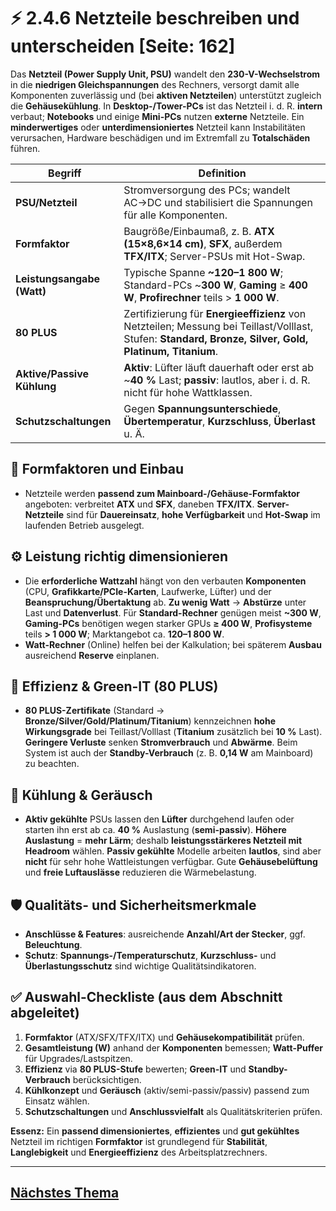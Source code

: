 # ⚡ 2.4.6 Netzteile beschreiben und unterscheiden [Seite: 162]

Das **Netzteil (Power Supply Unit, PSU)** wandelt den **230-V-Wechselstrom** in die **niedrigen Gleichspannungen** des Rechners, versorgt damit alle Komponenten zuverlässig und (bei **aktiven Netzteilen**) unterstützt zugleich die **Gehäusekühlung**. In **Desktop-/Tower-PCs** ist das Netzteil i. d. R. **intern** verbaut; **Notebooks** und einige **Mini-PCs** nutzen **externe** Netzteile. Ein **minderwertiges** oder **unterdimensioniertes** Netzteil kann Instabilitäten verursachen, Hardware beschädigen und im Extremfall zu **Totalschäden** führen.

| Begriff                    | Definition                                                                                                                                              |
| -------------------------- | ------------------------------------------------------------------------------------------------------------------------------------------------------- |
| **PSU/Netzteil**           | Stromversorgung des PCs; wandelt AC→DC und stabilisiert die Spannungen für alle Komponenten.                                                            |
| **Formfaktor**             | Baugröße/Einbaumaß, z. B. **ATX (15×8,6×14 cm)**, **SFX**, außerdem **TFX/ITX**; Server-PSUs mit Hot-Swap.                                              |
| **Leistungsangabe (Watt)** | Typische Spanne **~120–1 800 W**; Standard-PCs ~**300 W**, **Gaming** ≥ **400 W**, **Profirechner** teils > **1 000 W**.                                |
| **80 PLUS**                | Zertifizierung für **Energieeffizienz** von Netzteilen; Messung bei Teillast/Volllast, Stufen: **Standard, Bronze, Silver, Gold, Platinum, Titanium**.  |
| **Aktive/Passive Kühlung** | **Aktiv**: Lüfter läuft dauerhaft oder erst ab ~**40 %** Last; **passiv**: lautlos, aber i. d. R. nicht für hohe Wattklassen.                           |
| **Schutzschaltungen**      | Gegen **Spannungsunterschiede**, **Übertemperatur**, **Kurzschluss**, **Überlast** u. Ä.                                                                |

## 🧩 Formfaktoren und Einbau

* Netzteile werden **passend zum Mainboard-/Gehäuse-Formfaktor** angeboten: verbreitet **ATX** und **SFX**, daneben **TFX/ITX**. **Server-Netzteile** sind für **Dauereinsatz**, **hohe Verfügbarkeit** und **Hot-Swap** im laufenden Betrieb ausgelegt. 

## ⚙️ Leistung richtig dimensionieren

* Die **erforderliche Wattzahl** hängt von den verbauten **Komponenten** (CPU, **Grafikkarte/PCIe-Karten**, Laufwerke, Lüfter) und der **Beanspruchung/Übertaktung** ab. **Zu wenig Watt** → **Abstürze** unter Last und **Datenverlust**. Für **Standard-Rechner** genügen meist **~300 W**, **Gaming-PCs** benötigen wegen starker GPUs **≥ 400 W**, **Profisysteme** teils **> 1 000 W**; Marktangebot ca. **120–1 800 W**.
* **Watt-Rechner** (Online) helfen bei der Kalkulation; bei späterem **Ausbau** ausreichend **Reserve** einplanen. 

## 🌿 Effizienz & Green-IT (80 PLUS)

* **80 PLUS-Zertifikate** (Standard → **Bronze/Silver/Gold/Platinum/Titanium**) kennzeichnen **hohe Wirkungsgrade** bei Teillast/Volllast (**Titanium** zusätzlich bei **10 %** Last). **Geringere Verluste** senken **Stromverbrauch** und **Abwärme**. Beim System ist auch der **Standby-Verbrauch** (z. B. **0,14 W** am Mainboard) zu beachten. 

## 🧊 Kühlung & Geräusch

* **Aktiv gekühlte** PSUs lassen den **Lüfter** durchgehend laufen oder starten ihn erst ab ca. **40 %** Auslastung (**semi-passiv**). **Höhere Auslastung** = **mehr Lärm**; deshalb **leistungsstärkeres Netzteil mit Headroom** wählen. **Passiv gekühlte** Modelle arbeiten **lautlos**, sind aber **nicht** für sehr hohe Wattleistungen verfügbar. Gute **Gehäusebelüftung** und **freie Luftauslässe** reduzieren die Wärmebelastung. 

## 🛡️ Qualitäts- und Sicherheitsmerkmale

* **Anschlüsse & Features**: ausreichende **Anzahl/Art der Stecker**, ggf. **Beleuchtung**.
* **Schutz**: **Spannungs-/Temperaturschutz**, **Kurzschluss-** und **Überlastungsschutz** sind wichtige Qualitätsindikatoren. 

## ✅ Auswahl-Checkliste (aus dem Abschnitt abgeleitet)

1. **Formfaktor** (ATX/SFX/TFX/ITX) und **Gehäusekompatibilität** prüfen. 
2. **Gesamtleistung (W)** anhand der **Komponenten** bemessen; **Watt-Puffer** für Upgrades/Lastspitzen.
3. **Effizienz** via **80 PLUS-Stufe** bewerten; **Green-IT** und **Standby-Verbrauch** berücksichtigen. 
4. **Kühlkonzept** und **Geräusch** (aktiv/semi-passiv/passiv) passend zum Einsatz wählen. 
5. **Schutzschaltungen** und **Anschlussvielfalt** als Qualitätskriterien prüfen. 

**Essenz:** Ein **passend dimensioniertes**, **effizientes** und **gut gekühltes** Netzteil im richtigen **Formfaktor** ist grundlegend für **Stabilität**, **Langlebigkeit** und **Energieeffizienz** des Arbeitsplatzrechners.



---

## [Nächstes Thema](./2.4.7_Grafikkarten_beschreiben_und_unterscheiden.md)
